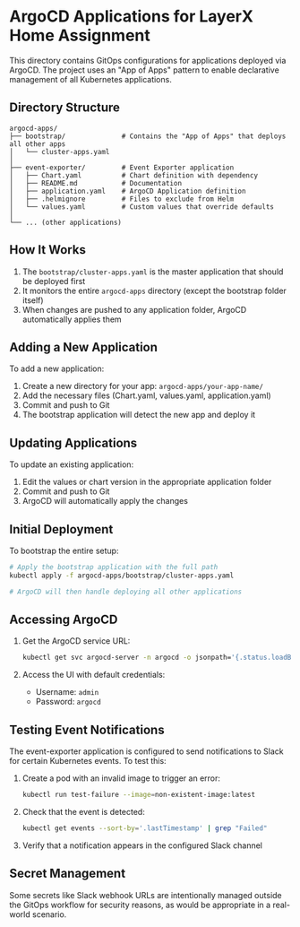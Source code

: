 # ArgoCD Applications for LayerX Home Assignment

This directory contains GitOps configurations for applications deployed via ArgoCD. The project uses an "App of Apps" pattern to enable declarative management of all Kubernetes applications.

## Directory Structure

```
argocd-apps/
├── bootstrap/              # Contains the "App of Apps" that deploys all other apps
│   └── cluster-apps.yaml
│
├── event-exporter/         # Event Exporter application
│   ├── Chart.yaml          # Chart definition with dependency
│   ├── README.md           # Documentation
│   ├── application.yaml    # ArgoCD Application definition
│   ├── .helmignore         # Files to exclude from Helm
│   └── values.yaml         # Custom values that override defaults
│
└── ... (other applications)
```

## How It Works

1. The `bootstrap/cluster-apps.yaml` is the master application that should be deployed first
2. It monitors the entire `argocd-apps` directory (except the bootstrap folder itself)
3. When changes are pushed to any application folder, ArgoCD automatically applies them

## Adding a New Application

To add a new application:

1. Create a new directory for your app: `argocd-apps/your-app-name/`
2. Add the necessary files (Chart.yaml, values.yaml, application.yaml)
3. Commit and push to Git
4. The bootstrap application will detect the new app and deploy it

## Updating Applications

To update an existing application:

1. Edit the values or chart version in the appropriate application folder
2. Commit and push to Git
3. ArgoCD will automatically apply the changes

## Initial Deployment

To bootstrap the entire setup:

```bash
# Apply the bootstrap application with the full path
kubectl apply -f argocd-apps/bootstrap/cluster-apps.yaml

# ArgoCD will then handle deploying all other applications
```

## Accessing ArgoCD

1. Get the ArgoCD service URL:
   ```bash
   kubectl get svc argocd-server -n argocd -o jsonpath='{.status.loadBalancer.ingress[0].hostname}'
   ```

2. Access the UI with default credentials:
   - Username: `admin`
   - Password: `argocd`

## Testing Event Notifications

The event-exporter application is configured to send notifications to Slack for certain Kubernetes events. To test this:

1. Create a pod with an invalid image to trigger an error:
   ```bash
   kubectl run test-failure --image=non-existent-image:latest
   ```

2. Check that the event is detected:
   ```bash
   kubectl get events --sort-by='.lastTimestamp' | grep "Failed"
   ```

3. Verify that a notification appears in the configured Slack channel

## Secret Management

Some secrets like Slack webhook URLs are intentionally managed outside the GitOps workflow for security reasons, as would be appropriate in a real-world scenario.
